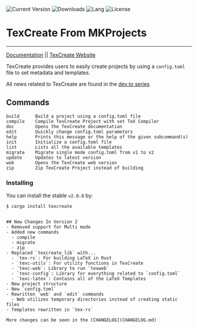 ![Current Version](https://img.shields.io/crates/v/texcreate?style=flat)
![Downloads](https://img.shields.io/crates/d/texcreate?label=Downloads)
![Lang](https://img.shields.io/github/languages/top/MKProj/texcreate)
![License](https://img.shields.io/crates/l/texcreate?label=License)

# TexCreate From MKProjects

---
[Documentation](https://docs.rs/texcreate/) || [TexCreate Website](http://texcreate.mkproj.com)

TexCreate provides users to easily create projects by using a `config.toml` file
to set metadata and templates.

All news related to TexCreate are found in the [dev.to series](https://dev.to/mustafif/series/17101)
## Commands 
```shell
build      Build a project using a config.toml file
compile    Compile TexCreate Project with set TeX Compiler
doc        Opens the TexCreate documentation
edit       Quickly change config.toml parameters
help       Prints this message or the help of the given subcommand(s)
init       Initialize a config.toml file
list       Lists all the available templates
migrate    Migrate single mode config.toml from v1 to v2
update     Updates to latest version
web        Opens the TexCreate web version
zip        Zip TexCreate Project instead of building
```

### Installing 
You can install the stable `v2.0.0` by: 
```shell
$ cargo install texcreate 


## New Changes In Version 2
- Removed support for Multi mode 
- Added new commands 
  - compile
  - migrate 
  - zip
- Replaced `texcreate_lib` with...
  - `tex-rs`: For building LaTeX in Rust
  - `texc-utils`: For utility functions in TexCreate
  - `texc-web`: Library to run `texweb`
  - `texc-config`: Library for everything related to `config.toml`
  - `texc-latex`: Contains all of the LaTeX Templates
- New project structure 
- New `config.toml`
- Rewritten `web` and `edit` commands 
  - Web utilizes temporary directories instead of creating static files
- Templates rewritten in `tex-rs`

More changes can be seen in the [CHANGELOG](CHANGELOG.md)